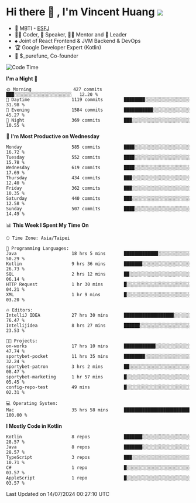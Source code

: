 # Hi there 👋 , I'm Vincent Huang ![](https://komarev.com/ghpvc/?username=Jian-Min-Huang)
- 👀 MBTI - [ESFJ](https://www.16personalities.com/esfj-personality)
- 👨‍💻 Coder, 🎤 Speaker, 👨‍🏫 Mentor and 🚀 Leader
- ♠️ Joint of React Frontend & JVM Backend & DevOps
- 🏆 Google Developer Expert (Kotlin)
- 💼 $_purefunc, Co-founder

<!--START_SECTION:waka-->
![Code Time](http://img.shields.io/badge/Code%20Time-4%2C067%20hrs%2019%20mins-blue)

**I'm a Night 🦉** 

```text
🌞 Morning                427 commits         ███░░░░░░░░░░░░░░░░░░░░░░   12.20 % 
🌆 Daytime                1119 commits        ████████░░░░░░░░░░░░░░░░░   31.98 % 
🌃 Evening                1584 commits        ███████████░░░░░░░░░░░░░░   45.27 % 
🌙 Night                  369 commits         ███░░░░░░░░░░░░░░░░░░░░░░   10.55 % 
```
📅 **I'm Most Productive on Wednesday** 

```text
Monday                   585 commits         ████░░░░░░░░░░░░░░░░░░░░░   16.72 % 
Tuesday                  552 commits         ████░░░░░░░░░░░░░░░░░░░░░   15.78 % 
Wednesday                619 commits         ████░░░░░░░░░░░░░░░░░░░░░   17.69 % 
Thursday                 434 commits         ███░░░░░░░░░░░░░░░░░░░░░░   12.40 % 
Friday                   362 commits         ███░░░░░░░░░░░░░░░░░░░░░░   10.35 % 
Saturday                 440 commits         ███░░░░░░░░░░░░░░░░░░░░░░   12.58 % 
Sunday                   507 commits         ████░░░░░░░░░░░░░░░░░░░░░   14.49 % 
```


📊 **This Week I Spent My Time On** 

```text
🕑︎ Time Zone: Asia/Taipei

💬 Programming Languages: 
Java                     18 hrs 5 mins       █████████████░░░░░░░░░░░░   50.29 % 
Kotlin                   9 hrs 36 mins       ███████░░░░░░░░░░░░░░░░░░   26.73 % 
SQL                      2 hrs 12 mins       ██░░░░░░░░░░░░░░░░░░░░░░░   06.14 % 
HTTP Request             1 hr 30 mins        █░░░░░░░░░░░░░░░░░░░░░░░░   04.21 % 
XML                      1 hr 9 mins         █░░░░░░░░░░░░░░░░░░░░░░░░   03.20 % 

🔥 Editors: 
IntelliJ IDEA            27 hrs 30 mins      ███████████████████░░░░░░   76.47 % 
Intellijidea             8 hrs 27 mins       ██████░░░░░░░░░░░░░░░░░░░   23.53 % 

🐱‍💻 Projects: 
on-works                 17 hrs 10 mins      ████████████░░░░░░░░░░░░░   47.74 % 
sportybet-pocket         11 hrs 35 mins      ████████░░░░░░░░░░░░░░░░░   32.24 % 
sportybet-patron         3 hrs 2 mins        ██░░░░░░░░░░░░░░░░░░░░░░░   08.47 % 
sportybet-marketing      1 hr 57 mins        █░░░░░░░░░░░░░░░░░░░░░░░░   05.45 % 
config-repo-test         49 mins             █░░░░░░░░░░░░░░░░░░░░░░░░   02.31 % 

💻 Operating System: 
Mac                      35 hrs 58 mins      █████████████████████████   100.00 % 
```

**I Mostly Code in Kotlin** 

```text
Kotlin                   8 repos             ███████░░░░░░░░░░░░░░░░░░   28.57 % 
Java                     8 repos             ███████░░░░░░░░░░░░░░░░░░   28.57 % 
TypeScript               3 repos             ███░░░░░░░░░░░░░░░░░░░░░░   10.71 % 
C#                       1 repo              █░░░░░░░░░░░░░░░░░░░░░░░░   03.57 % 
AppleScript              1 repo              █░░░░░░░░░░░░░░░░░░░░░░░░   03.57 % 
```




 Last Updated on 14/07/2024 00:27:10 UTC
<!--END_SECTION:waka-->
